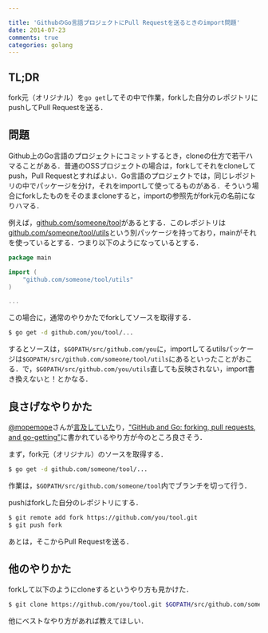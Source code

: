 ```yaml
---

title: 'GithubのGo言語プロジェクトにPull Requestを送るときのimport問題'
date: 2014-07-23
comments: true
categories: golang
---
```


## TL;DR

fork元（オリジナル）を`go get`してその中で作業，forkした自分のレポジトリにpushしてPull Requestを送る．

## 問題

Github上のGo言語のプロジェクトにコミットするとき，cloneの仕方で若干ハマることがある．普通のOSSプロジェクトの場合は，forkしてそれをcloneしてpush，Pull Requestとすればよい．Go言語のプロジェクトでは，同じレポジトリの中でパッケージを分け，それをimportして使ってるものがある．そういう場合にforkしたものをそのままcloneすると，importの参照先がfork元の名前になりハマる．

例えば，[github.com/someone/tool]()があるとする．このレポジトリは[github.com/someone/tool/utils]()という別パッケージを持っており，mainがそれを使っているとする．つまり以下のようになっているとする．

```go
package main

import (
    "github.com/someone/tool/utils"
)

...
```

この場合に，通常のやりかたでforkしてソースを取得する．

```bash
$ go get -d github.com/you/tool/...
```

するとソースは，`$GOPATH/src/github.com/you`に，importしてるutilsパッケージは`$GOPATH/src/github.com/someone/tool/utils`にあるといったことがおこる．で，`$GOPATH/src/github.com/you/utils`直しても反映されない，import書き換えないと！とかなる．

## 良さげなやりかた

[@mopemope]()さんが[言及していた](https://twitter.com/mopemope/status/491749193522761728)り，["GitHub and Go: forking, pull requests, and go-getting"](http://blog.campoy.cat/2014/03/github-and-go-forking-pull-requests-and.html)に書かれているやり方が今のところ良さそう．

まず，fork元（オリジナル）のソースを取得する．

```bash
$ go get -d github.com/someone/tool/...
```

作業は，`$GOPATH/src/github.com/someone/tool`内でブランチを切って行う．

pushはforkした自分のレポジトリにする．

```bash
$ git remote add fork https://github.com/you/tool.git
$ git push fork 
```

あとは，そこからPull Requestを送る．

## 他のやりかた

forkして以下のようにcloneするというやり方も見かけた．

```bash
$ git clone https://github.com/you/tool.git $GOPATH/src/github.com/someone/tool
```

他にベストなやり方があれば教えてほしい．


